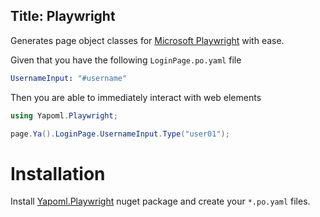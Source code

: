 Title: Playwright
---

Generates page object classes for [Microsoft Playwright](https://playwright.dev) with ease.

Given that you have the following `LoginPage.po.yaml` file

```yaml
UsernameInput: "#username"
```

Then you are able to immediately interact with web elements

```csharp
using Yapoml.Playwright;

page.Ya().LoginPage.UsernameInput.Type("user01");
```

# Installation
Install [Yapoml.Playwright](https://www.nuget.org/packages/Yapoml.Playwright) nuget package and create your `*.po.yaml` files.
